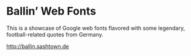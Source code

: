 # Ballin’ Web Fonts

This is a showcase of Google web fonts flavored with some legendary, football-related quotes from Germany.

<http://ballin.sashtown.de>